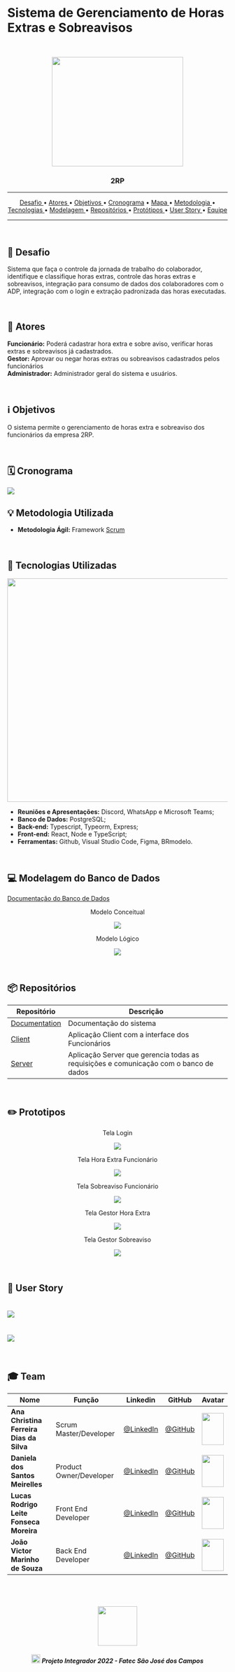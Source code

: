 # Sistema de Gerenciamento de Horas Extras e Sobreavisos
<br>
<p align="center">
      <img src="/Imagens Gerais/Logo.jpg" width="300" height="250">
      <h3 align="center"> 2RP </h3>
<p align="center">

<hr>

<p align="center">
  <a href ="#checkered_flag-Desafio"> Desafio </a>  • 
  <a href ="#two_men_holding_hands-atores"> Atores </a>  •
  <a href ="#information_source-objetivos"> Objetivos </a>  • 
  <a href ="#spiral_calendar-Cronograma"> Cronograma</a>  • 
  <a href ="#world_map-mapa-do-site"> Mapa </a>  • 
  <a href ="#bulb-metodologia-utilizada"> Metodologia </a>  • 
  <a href ="#wrench-tecnologias-utilizadas"> Tecnologias </a>  • 
  <a href ="#computer-modelagem-do-banco-de-dados"> Modelagem </a>  •
  <a href ="#package-repositórios"> Repositórios </a>  •
  <a href ="#pencil2-prototipos"> Protótipos </a>  • 
  <a href ="#page_with_curl-User-Story"> User Story </a>  • 
  <a href ="#mortar_board-team"> Equipe </a> 
</p>

<hr>

<br>

## :checkered_flag: Desafio
Sistema que faça o controle da jornada de trabalho do colaborador, identifique e classifique horas extras, 
controle das horas extras e sobreavisos, integração para consumo de dados dos colaboradores com o 
ADP, integração com o login e extração padronizada das horas executadas.

<br>

## :two_men_holding_hands: Atores
**Funcionário:** Poderá cadastrar hora extra e sobre aviso, verificar horas extras e sobreavisos já cadastrados.  <br>
**Gestor:** Aprovar ou negar horas extras ou sobreavisos cadastrados pelos funcionários <br>
**Administrador:** Administrador geral do sistema e usuários. <br>

<br>

## :information_source: Objetivos
 O sistema permite o gerenciamento de horas extra e sobreaviso dos funcionários da empresa 2RP. 

<br>

## :spiral_calendar: Cronograma

<img src = "/Imagens Gerais/cronograma.jpg">

<br>

## :bulb: Metodologia Utilizada

* **Metodologia Ágil:** Framework [Scrum](https://www.desenvolvimentoagil.com.br/scrum/)

<br>

## :wrench: Tecnologias Utilizadas

<img src = "/Imagens Gerais/Imagem tecnologias utilizadas.jpeg" width="680" height="511">

* **Reuniões e Apresentações:** Discord, WhatsApp e Microsoft Teams;
* **Banco de Dados:** PostgreSQL;
* **Back-end:**  Typescript, Typeorm, Express;
* **Front-end:** React, Node e TypeScript;
* **Ferramentas:** Github, Visual Studio Code, Figma, BRmodelo.

<br>

## :computer: Modelagem do Banco de Dados

[Documentação do Banco de Dados](https://github.com/2rp-net-API/2RP/blob/main/Sprint%201/Documenta%C3%A7%C3%A3o/documentacaoDB.pdf)


<p align="center">Modelo Conceitual</p>
<p align="center">
<img src="./Imagens Gerais/mconceitual.jpeg"/>
</p>

<p align="center">Modelo Lógico</p>
<p align="center">
<img src="./Imagens Gerais/mlogico.png"/>
</p>

<br>

## :package: Repositórios

| Repositório                                                       | Descrição                                                                          |
| ----------------------------------------------------------------- | ---------------------------------------------------------------------------------- |
| [Documentation](https://github.com/2rp-net-API/2rp-net-API) | Documentação do sistema                                                      |
| [Client](https://github.com/2rp-net-API/Front-End)           | Aplicação Client com a interface dos Funcionários                                       |
| [Server](https://github.com/2rp-net-API/server)           | Aplicação Server que gerencia todas as requisições e comunicação com o banco de dados |

<br>

## :pencil2: Prototipos

<p align="center">Tela Login</p>
<p align="center">
<img src="./Imagens Gerais/tela login.png"/>
</p>

<p align="center">Tela Hora Extra Funcionário</p>
<p align="center">
<img src="./Imagens Gerais/tela hora extra.png"/>
</p>

<p align="center">Tela Sobreaviso Funcionário</p>
<p align="center">
<img src="./Imagens Gerais/tela sobreaviso.png"/>
</p>

<p align="center">Tela Gestor Hora Extra</p>
<p align="center">
<img src="./Imagens Gerais/tela gestor hora extra.png"/>
</p>

<p align="center">Tela Gestor Sobreaviso</p>
<p align="center">
<img src="./Imagens Gerais/tela gestor sobreaviso.png"/>
</p>

<br>

## :page_with_curl: User Story

<h1 align="left"> <img src = "./Imagens Gerais/Product Backlog 1.jpg"/></h1>

<h1 align="left"> <img src = "./Imagens Gerais/Product Backlog 2.png"/></h1>

<br>

## :mortar_board: Team
|Nome|Função|Linkedin|GitHub|Avatar|
| -------- |-------- |-------- |-------- |-------- |
|**Ana Christina Ferreira Dias da Silva**|Scrum Master/Developer|[@LinkedIn](https://www.linkedin.com/in/ana-christina-silva)|[@GitHub](https://github.com/AnaChristina)|<img src = "/Imagens Gerais/Ana.jpeg" width="50" height="73">|
|**Daniela dos Santos Meirelles**|Product Owner/Developer|[@LinkedIn](https://www.linkedin.com/in/daniela-meirelles-1990/)|[@GitHub](https://github.com/DanielaMeirelles)|<img src = "/Imagens Gerais/Daniela.jpeg" width="50" height="73">|
|**Lucas Rodrigo Leite Fonseca Moreira**|Front End Developer|[@LinkedIn](https://www.linkedin.com/in/lucas-rodrigo-169405169/)|[@GitHub](https://github.com/lucasrodrigof)|<img src = "/Imagens Gerais/Lucas.jpeg" width="50" height="73">|
|**João Victor Marinho de Souza**|Back End Developer|[@LinkedIn](https://www.linkedin.com/in/joaomaarinho/)|[@GitHub](https://github.com/joaomaarinho)|<img src = "/Imagens Gerais/Joao.jpeg" width="50" height="73">|
 
<br>

 <h1 align="center"> <img src = "/Imagens Gerais/Fatec.jpg" height="90" /></h1>
 
 <h5 align="center"> <img src = "/Imagens Gerais/faTec.png" width="20" height="20" /> Projeto Integrador 2022 - Fatec São José dos Campos </h5>
 
<!--
| Sprint 1 -  | Conclusão |
| --------------------------------------- | --------- |
| Backlog Total                                        |        |
| Wireframes        | ✔️          |
| Login integrado        |        |
| Cadastrar hora extra        |           |
| Cadastrar sobreaviso        |
| listar sobreaviso e aprovações        |           |
| Listar hora extra e aprovações        |   

-->
<!--
<hr>

| Sprint 2 - Cliente consegue visualizar cardápio de produtos | Conclusão |
| ------------------------------------------------------------------- | --------------- |
| Protótipo do website ecommerce.    | ✔️ |
| Cliente - Realizar cadastro no site fornecendo email, nome completo, telefone, data de nascimento, endereço. | ✔️ |
| Cliente - Logar com email e senha no site. | ✔️ |
| Cliente - Página Home do website.    | ✔️ |
| Cliente - Página Cardápio de produtos disponíveis a pronta entrega.    | ✔️ |
| Cliente - Página Cardápio de produtos disponíveis somente sob encomenda.    | ✔️ |
| Cliente - Página de cadastro de novos clientes.    | ✔️ |
| Cliente - Página de login para clientes.    | ✔️ |



<hr>

| Sprint 3 - Vendedora consegue controlar e cadastrar produtos e vendas e Cliente consegue adicionar produtos ao carrinho                              | Conclusão |
| ------------------------------------------------------------------- | --------------- |
| Vendedora - Cadastrar novos produtos de pronta-entrega. | ✔️ |
| Vendedora - Selecionar quantidade de produtos disponíveis a pronta entrega. | ✔️ |
| Vendedora - Selecionar quais produtos serão visíveis a clientes no cardápio de pronta entrega. | ✔️ |
| Vendedora - Remover produtos disponíveis. | ✔️ |
| Vendedora - Editar / excluir produtos cadastrados. | ✔️ |
| Vendedora - Página onde a vendedora visualiza / edita / exclui todos os produtos cadastrados. | ✔️ |
| Vendedora - Página onde a vendedora determina quais produtos e quantidade estão disponíveis à pronta entrega. | ✔️ |
| Vendedora - Página onde a vendedora cadastra novos produtos para pronta entrega. | ✔️ |
| Cliente - Selecionar produtos e quantidades e adicionar ao carrinho. | ✔️ |
| Cliente - Editar produtos e / ou quantidades selecionadas e / ou adicionadas ao carrinho. | ✔️ |
| Cliente - Solicitar orçamento para encomendas por email, whatsapp ou telefone. | ✔️ |
| Cliente - Página de produtos adicionados ao carrinho do cliente.    | ✔️ |
| Cliente - Página para redigir texto para email de encomenda. | ✔️ |


<hr>


| Sprint 4 - Cliente consegue realizar compra e escolher formas de pagamento e Vendedora controlar status do pedido | Conclusão |
| ------------------------------------------------------------------- | --------------- |
| Vendedora - Receber notificação de pedidos de produtos pronta entrega. | ✔️ |
| Vendedora - Receber notificação de solicitação de orçamentos. | ✔️ |
| Vendedora - Página onde a vendedora visualiza e altera status dos pedidos recebidos. | ✔️ |
| Cliente - Confirmar produtos selecionados no carrinho. | ✔️ |
| Cliente - Selecionar formas de envio do produto (retirar no local ou entrega). | ✔️ |
| Cliente - Informar local de entrega do produto. | ✔️ |
| Cliente - Visualizar taxa de entrega, de acordo com endereço informado pelo cliente. | ✔️ |
| Cliente - Consegue visualizar status do pedido. | ✔️ |
| Cliente - Página para informar metodo de entrega da compra. | ✔️ |
| Cliente - Página para informar endereço de entrega. | ✔️ |
| Cliente - Página de pagamento online. | ✔️ |
| Cliente - Página para visualizar status do pedido. | ✔️ |
| Somente clientes cadastrados podem confirmar produtos do carrinho e realizar pagamentos. | ✔️ |
| Para entregas, formas de pagamento válidas são somente pelo site. | ✔️ |
| Para retiradas, pagamento somente presencial. | ✔️ |

# 🎯 Entrega - Sprint 1

## 💻 Telas do Sistema







## ⌛ Funcionamento -->
